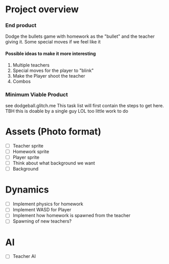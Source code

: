 # Project overview
### End product
Dodge the bullets game with homework as the "bullet" and the teacher giving it.
Some special moves if we feel like it
#### Possible ideas to make it more interesting
1. Multiple teachers
2. Special moves for the player to "blink"
3. Make the Player shoot the teacher 
4. Combos

### Minimum Viable Product
see dodgeball.glitch.me
This task list will first contain the steps to get here.
TBH this is doable by a single guy LOL too little work to do

# Assets (Photo format)
- [ ] Teacher sprite 
- [ ] Homework sprite 
- [ ] Player sprite 
- [ ] Think about what background we want
- [ ] Background

# Dynamics
- [ ] Implement physics for homework
- [ ] Implement WASD for Player
- [ ] Implement how homework is spawned from the teacher
- [ ] Spawning of new teachers?

# AI
- [ ] Teacher AI

